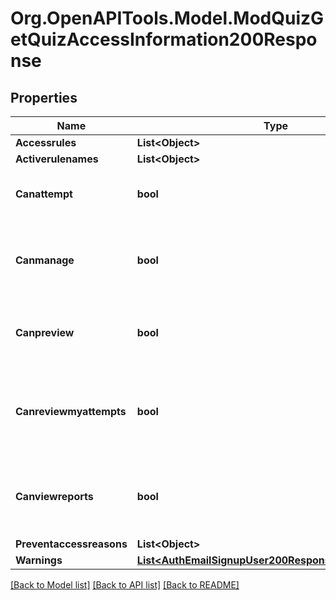 # Org.OpenAPITools.Model.ModQuizGetQuizAccessInformation200Response

## Properties

Name | Type | Description | Notes
------------ | ------------- | ------------- | -------------
**Accessrules** | **List&lt;Object&gt;** |  | 
**Activerulenames** | **List&lt;Object&gt;** |  | 
**Canattempt** | **bool** | Whether the user can do the quiz or not. | [default to null]
**Canmanage** | **bool** | Whether the user can edit the quiz settings or not. | [default to null]
**Canpreview** | **bool** | Whether the user can preview the quiz or not. | [default to null]
**Canreviewmyattempts** | **bool** | Whether the users can review their previous attempts                                                                 or not. | [default to null]
**Canviewreports** | **bool** | Whether the user can view the quiz reports or not. | [default to null]
**Preventaccessreasons** | **List&lt;Object&gt;** |  | 
**Warnings** | [**List&lt;AuthEmailSignupUser200ResponseWarningsInner&gt;**](AuthEmailSignupUser200ResponseWarningsInner.md) |  | [optional] 

[[Back to Model list]](../README.md#documentation-for-models) [[Back to API list]](../README.md#documentation-for-api-endpoints) [[Back to README]](../README.md)

